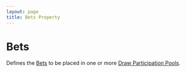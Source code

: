 ```yaml
---
layout: page
title: Bets Property
---
```

# Bets

Defines the [Bets](../concepts/bet) to be placed in one or more [Draw Participation Pools](../concepts/participation-pool).
